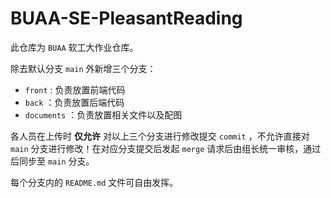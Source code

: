 # BUAA-SE-PleasantReading

此仓库为 `BUAA` 软工大作业仓库。

除去默认分支 `main` 外新增三个分支：

* `front` : 负责放置前端代码
* `back` ：负责放置后端代码
* `documents` ：负责放置相关文件以及配图

各人员在上传时 **仅允许** 对以上三个分支进行修改提交 `commit` ，不允许直接对 `main` 分支进行修改！在对应分支提交后发起 `merge` 请求后由组长统一审核，通过后同步至 `main` 分支。

每个分支内的 `README.md` 文件可自由发挥。